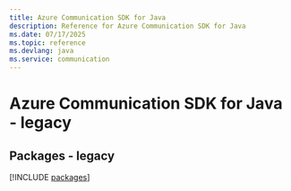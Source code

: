 ```yaml
---
title: Azure Communication SDK for Java
description: Reference for Azure Communication SDK for Java
ms.date: 07/17/2025
ms.topic: reference
ms.devlang: java
ms.service: communication
---
```

# Azure Communication SDK for Java - legacy
## Packages - legacy
[!INCLUDE [packages](communication-index.md)]
